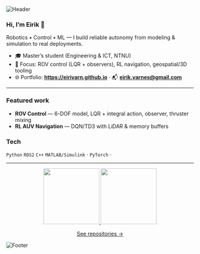 <!-- Header banner -->
![Header](https://capsule-render.vercel.app/api?type=waving&color=gradient&height=160&section=header&text=Eirik%20Varnes&fontSize=44&fontAlignY=35)

### Hi, I’m Eirik 👋
Robotics • Control • ML — I build reliable autonomy from modeling & simulation to real deployments.

- 🎓 Master’s student (Engineering & ICT, NTNU)
- 🤖 Focus: ROV control (LQR + observers), RL navigation, geospatial/3D tooling
- 🌐 Portfolio: **https://eirivarn.github.io**  ·  📬 **eirik.varnes@gmail.com**

---

### Featured work
- **ROV Control** — 6-DOF model, LQR + integral action, observer, thruster mixing
- **RL AUV Navigation** — DQN/TD3 with LiDAR & memory buffers


### Tech
`Python` `ROS2` `C++` `MATLAB/Simulink` · `PyTorch` · 

---

<p align="center">
  <a href="https://github.com/eirivarn">
    <img src="https://github-readme-stats.vercel.app/api?username=eirivarn&show_icons=true&include_all_commits=true&count_private=true&hide_border=true" height="150" />
  </a>
  <a href="https://github.com/anuraghazra/github-readme-stats">
    <img src="https://github-readme-stats.vercel.app/api/top-langs/?username=eirivarn&layout=compact&hide_border=true" height="150" />
  </a>
</p>

<p align="center">
  <a href="https://github.com/eirivarn?tab=repositories">See repositories →</a>
</p>

<!-- Footer wave -->
![Footer](https://capsule-render.vercel.app/api?type=waving&color=gradient&height=120&section=footer)
